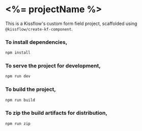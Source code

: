 # <%= projectName %>

This is a Kissflow's custom form field project, scaffolded using `@kissflow/create-kf-component`.

### To install dependencies,

```bash
npm install
```

### To serve the project for development,

```bash
npm run dev
```

### To build the project,

```bash
npm run build
```

### To zip the build artifacts for distribution,

```bash
npm run zip
```
